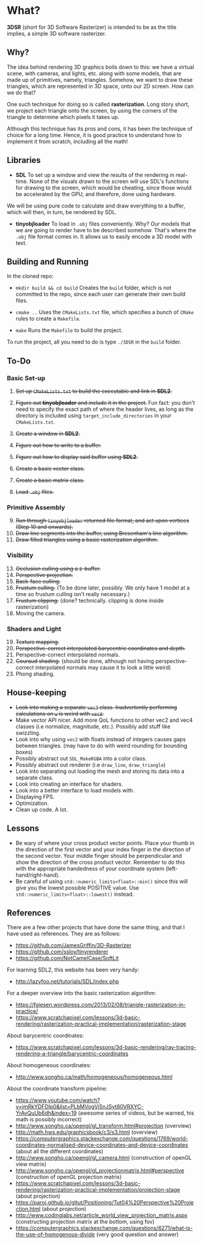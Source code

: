 # What?

**3DSR** (short for 3D Software Rasterizer) is intended to be as the title implies, a simple 3D software rasterizer.

## Why?

The idea behind rendering 3D graphics boils down to this: we have a virtual scene, with cameras, and lights, etc. along with some models, that are made up of primitives, namely, triangles. Somehow, we want to draw these triangles, which are represented in 3D space, onto our 2D screen. How can we do that?

One such technique for doing so is called **rasterization**. Long story short, we project each triangle onto the screen, by using the corners of the triangle to determine which pixels it takes up.

Although this technique has its pros and cons, it has been the technique of choice for a long time. Hence, it is good practice to understand how to implement it from scratch, including all the math!

## Libraries

- **SDL**
To set up a window and view the results of the rendering in real-time. None of the visuals drawn to the screen will use SDL's functions for drawing to the screen, which would be cheating, since those would be accelerated by the GPU, and therefore, done using hardware. 

We will be using pure code to calculate and draw everything to a buffer, which will then, in turn, be rendered by SDL.

- **tinyobjloader**
To load in `.obj` files conveniently. Why? Our models that we are going to render have to be described somehow. That's where the `.obj` file format comes in. It allows us to easily encode a 3D model with text.

## Building and Running

In the cloned repo:

- `mkdir build && cd build`
Creates the `build` folder, which is not committed to the repo, since each user can generate their own build files.

- `cmake ..`
Uses the `CMakeLists.txt` file, which specifies a bunch of `CMake` rules to create a `Makefile`.

- `make`
Runs the `Makefile` to build the project.

To run the project, all you need to do is type `./3DSR` in the `build` folder.

## To-Do

### Basic Set-up
1. ~~Set up `CMakeLists.txt` to build the executable and link in **SDL2**.~~
2. ~~Figure out **tinyobjloader** and include it in the project.~~
Fun fact: you don't need to specify the exact path of where the header lives, as long as the directory is included using `target_include_directories` in your `CMakeLists.txt`.

3. ~~Create a window in **SDL2**.~~
4. ~~Figure out how to write to a buffer.~~
5. ~~Figure out how to display said buffer using **SDL2**.~~
6. ~~Create a basic vector class.~~
7. ~~Create a basic matrix class.~~
8. ~~Load `.obj` files.~~

### Primitive Assembly
9.  ~~Run through `tinyobjloader` returned file format, and act upon vertices (Step 10 and onwards).~~
10. ~~Draw line segments into the buffer, using Bresenham's line algorithm.~~
12. ~~Draw filled triangles using a basic rasterization algorithm.~~

### Visibility

13. ~~Occlusion culling using a z-buffer.~~
14. ~~Perspective projection.~~
15. ~~Back-face culling.~~
16. ~~Frustum culling.~~ (To be done later, possibly. We only have 1 model at a time so frustum culling isn't really necessary.)
17. ~~Frustum clipping.~~ (done? technically. clipping is done inside rasterization)
18. Moving the camera.

### Shaders and Light

19. ~~Texture mapping.~~
20. ~~Perspective-correct interpolated barycentric coordinates and depth.~~
20. Perspective-correct interpolated normals.
21. ~~Gouraud shading.~~ (should be done, although not having perspective-correct interpolated normals may cause it to look a little weird)
22. Phong shading.

## House-keeping

- ~~Look into making a separate `vec3` class. Inadvertently performing calculations on `w` is weird with `vec4`.~~
- Make vector API nicer. Add more QoL functions to other vec2 and vec4 classes (i.e normalize, magnitude, etc.). Possibly add stuff like swizzling.
- Look into why using `vec2` with floats instead of integers causes gaps between triangles. (may have to do with weird rounding for bounding boxes)
- Possibly abstract out `SDL_MakeRGBA` into a color class.
- Possibly abstract out renderer (i.e `draw_line`, `draw_triangle`)
- Look into separating out loading the mesh and storing its data into a separate class.
- Look into creating an interface for shaders.
- Look into a better interface to load models with.
- Displaying FPS.
- Optimization.
- Clean up code. A lot.

## Lessons

- Be wary of where your cross product vector points. Place your thumb in the direction of the first vector and your index finger in the direction of the second vector. Your middle finger should be perpendicular and show the direction of the cross product vector. Remember to do this with the appropriate handedness of your coordinate system (left-hand/right-hand).
- Be careful of using `std::numeric_limits<float>::min()` since this will give you the lowest possible POSITIVE value. Use `std::numeric_limits<float>::lowest()` instead.

## References

There are a few other projects that have done the same thing, and that I have used as references. They are as follows:

- https://github.com/JamesGriffin/3D-Rasterizer
- https://github.com/ssloy/tinyrenderer
- https://github.com/NotCamelCase/SoftLit

For learning SDL2, this website has been very handy:

- http://lazyfoo.net/tutorials/SDL/index.php

For a deeper overview into the basic rasterization algorithm:

- https://fgiesen.wordpress.com/2013/02/08/triangle-rasterization-in-practice/
- https://www.scratchapixel.com/lessons/3d-basic-rendering/rasterization-practical-implementation/rasterization-stage

About barycentric coordinates:
- https://www.scratchapixel.com/lessons/3d-basic-rendering/ray-tracing-rendering-a-triangle/barycentric-coordinates

About homogeneous coordinates:
- http://www.songho.ca/math/homogeneous/homogeneous.html

About the coordinate transform pipeline:
- https://www.youtube.com/watch?v=jmRkYDFDIp0&list=PLbMVogVj5nJSyt80VRXYC-YrAvQuUb6dh&index=19 (awesome series of videos, but be warned, his math is possibly incorrect)
- http://www.songho.ca/opengl/gl_transform.html#projection (overview)
- http://math.hws.edu/graphicsbook/c3/s3.html (overview)
- https://computergraphics.stackexchange.com/questions/1769/world-coordinates-normalised-device-coordinates-and-device-coordinates (about all the different coordinates)
- http://www.songho.ca/opengl/gl_camera.html (construction of openGL view matrix)
- http://www.songho.ca/opengl/gl_projectionmatrix.html#perspective (construction of openGL projection matrix)
- https://www.scratchapixel.com/lessons/3d-basic-rendering/rasterization-practical-implementation/projection-stage (about projection)
- https://paroj.github.io/gltut/Positioning/Tut04%20Perspective%20Projection.html (about projection)
- http://www.codinglabs.net/article_world_view_projection_matrix.aspx (constructing projection matrix at the bottom, using fov)
- https://computergraphics.stackexchange.com/questions/6271/what-is-the-use-of-homogenous-divide (very good question and answer)
